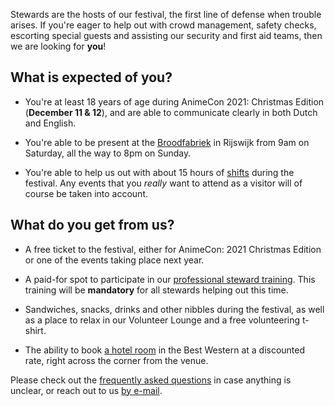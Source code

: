 Stewards are the hosts of our festival, the first line of defense when trouble arises. If you're
eager to help out with crowd management, safety checks, escorting special guests and assisting our
security and first aid teams, then we are looking for **you**!

## What is expected of you?

  * You're at least 18 years of age during AnimeCon 2021: Christmas Edition (**December 11 & 12**),
    and are able to communicate clearly in both Dutch and English.

  * You're able to be present at the [Broodfabriek](https://de-broodfabriek.nl/) in Rijswijk from
    9am on Saturday, all the way to 8pm on Sunday.
  
  * You're able to help us out with about 15 hours of [shifts](schedule.html) during the festival.
    Any events that you _really_ want to attend as a visitor will of course be taken into account.

## What do you get from us?

  * A free ticket to the festival, either for AnimeCon: 2021 Christmas Edition or one of the events
    taking place next year.

  * A paid-for spot to participate in our [professional steward training](training.html). This
    training will be **mandatory** for all stewards helping out this time.

  * Sandwiches, snacks, drinks and other nibbles during the festival, as well as a place to relax in
    our Volunteer Lounge and a free volunteering t-shirt.

  * The ability to book [a hotel room](hotels.html) in the Best Western at a discounted rate, right
    across the corner from the venue.

Please check out the [frequently asked questions](faq.html) in case anything is unclear, or reach
out to us [by e-mail](mailto:security@animecon.nl).

[1]: /registration-button
